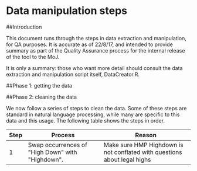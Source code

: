 # Data manipulation steps

##Introduction

This document runs through the steps in data extraction and manipulation, for QA purposes. It is accurate as of 22/8/17, and intended to provide summary as part of the Quality Assurance process for the internal release of the tool to the MoJ.

It is only a summary: those who want more detail should consult the data extraction and manipulation script itself, DataCreator.R.


##Phase 1: getting the data



##Phase 2: cleaning the data

We now follow a series of steps to clean the data. Some of these steps are standard in natural language processing, while many are specific to this data and this usage. The following table shows the steps in order.

| Step | Process                                          | Reason                                                                   |
| ---- | ------------------------------------------------ | ------------------------------------------------------------------------ |
| 1    | Swap occurrences of "High Down" with "Highdown". | Make sure HMP Highdown is not conflated with questions about legal highs |

